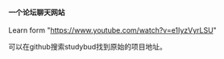 #### 一个论坛聊天网站

Learn form "https://www.youtube.com/watch?v=e1IyzVyrLSU"

可以在github搜索studybud找到原始的项目地址。